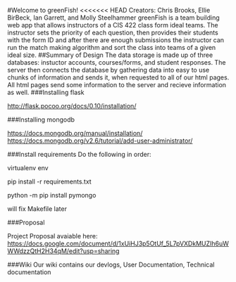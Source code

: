 #Welcome to greenFish!
<<<<<<< HEAD
Creators: Chris Brooks, Ellie BirBeck, Ian Garrett, and Molly Steelhammer
  greenFish is a team building web app that allows instructors of a CIS 422 class form ideal teams. The instructor sets the priority of each question, then provides their students with the form ID and after there are enough submissions the instructor can run the match making algorithm and sort the class into teams of a given ideal size.
##Summary of Design
  The data storage is made up of three databases: instuctor accounts, courses/forms, and student responses. The server then connects the database by gathering data into easy to use chunks of information and sends it, when requested to all of our html pages. All html pages send some information to the server and recieve information as well.
###Installing flask

http://flask.pocoo.org/docs/0.10/installation/

###Installing mongodb

https://docs.mongodb.org/manual/installation/
https://docs.mongodb.org/v2.6/tutorial/add-user-administrator/

###Install requirements
Do the following in order:

virtualenv env

pip install -r requirements.txt

python -m pip install pymongo

will fix Makefile later

###Proposal 

Project Proposal avaiable here: https://docs.google.com/document/d/1xUiHJ3p5OtUf_5L7pVXDkMUZIh6uWWWdzzQtH2H34qM/edit?usp=sharing

###Wiki
Our wiki contains our devlogs, User Documentation, Technical documentation

